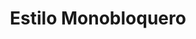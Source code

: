 ---
title: "Estilo Monobloquero"
url: /ciudad-autonoma-de-buenos-aires/estilo-monobloquero/
shop: peluquería
---